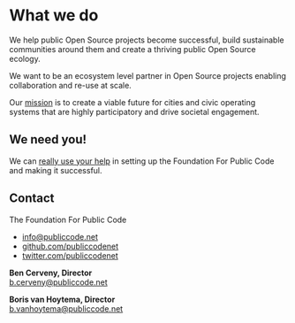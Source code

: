 # What we do

We help public Open Source projects become successful, build sustainable communities around them and create a thriving public Open Source ecology.

We want to be an ecosystem level partner in Open Source projects enabling collaboration and re-use at scale.

Our [mission](mission/index.md) is to create a viable future for cities and civic operating systems that are highly participatory and drive societal engagement.

## We need you!

We can [really use your help](README.md) in setting up the Foundation For Public Code and making it successful.

## Contact

The Foundation For Public Code

* [info@publiccode.net](mailto:info@publiccode.net)
* [github.com/publiccodenet](https://github.com/publiccodenet)
* [twitter.com/publiccodenet](https://twitter.com/publiccodenet)

**Ben Cerveny, Director**  
[b.cerveny@publiccode.net](mailto:b.cerveny@publiccode.net)

**Boris van Hoytema, Director**  
[b.vanhoytema@publiccode.net](mailto:b.vanhoytema@publiccode.net)
